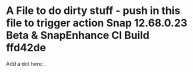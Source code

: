 # A File to do dirty stuff - push in this file to trigger action Snap 12.68.0.23 Beta & SnapEnhance CI Build ffd42de

Add a dot here:..
